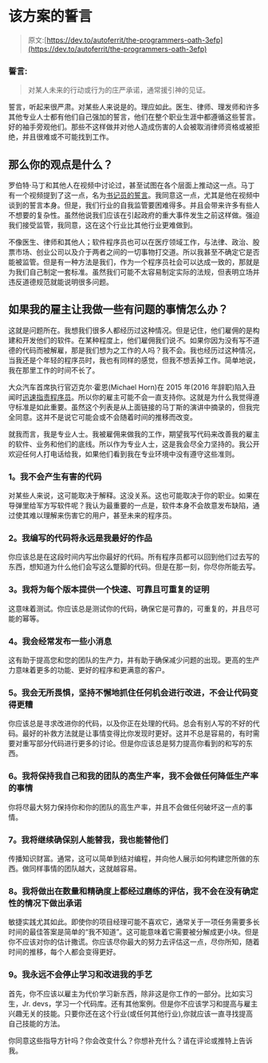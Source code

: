 # 该方案的誓言

> 原文:[https://dev.to/autoferrit/the-programmers-oath-3efp](https://dev.to/autoferrit/the-programmers-oath-3efp)

### **誓言:**

> 对某人未来的行动或行为的庄严承诺，通常援引神的见证。

誓言，听起来很严肃。对某些人来说是的。理应如此。医生、律师、理发师和许多其他专业人士都有他们自己强加的誓言，他们在整个职业生涯中都遵循这些誓言。好的袖手旁观他们。那些不这样做并对他人造成伤害的人会被取消律师资格或被拒绝，并且很难或不可能找到工作。

## 那么你的观点是什么？

罗伯特·马丁和其他人在视频中讨论过，甚至试图在各个层面上推动这一点。马丁有一个视频提到了这一点，名为[书记员的誓言](https://www.youtube.com/watch?v=Tng6Fox8EfI)。我同意这一点，尤其是他在视频中谈到的誓言本身。但是，我们行业的自我监管要困难得多。并且会带来许多有些人不想要的复杂性。虽然他说我们应该在引起政府的重大事件发生之前这样做。强迫我们接受监管，我同意，这在这个行业比其他行业更难做到。

不像医生、律师和其他人；软件程序员也可以在医疗领域工作，与法律、政治、股票市场、创业公司以及介于两者之间的一切事物打交道。所以我甚至不确定它是否能被监管。但是有一种方法是我们，作为一个程序员社会可以达成一致的，那就是为我们自己制定一套标准。虽然我们可能不太容易制定实际的法规，但表明立场并违反道德规范就能说明很多问题。

## 如果我的雇主让我做一些有问题的事情怎么办？

这就是问题所在。我想我们很多人都经历过这种情况。但是记住，他们雇佣的是构建和开发他们的软件。在某种程度上，他们雇佣我们说*不*。如果你因为没有写不道德的代码而被解雇，那是我们想为之工作的人吗？我不会。我也经历过这种情况，当我还是个年轻的程序员时，我也有同样的感觉，但我不想丢掉工作。简单地说，我在那里工作的时间不长了。

大众汽车首席执行官迈克尔·霍恩(Michael Horn)在 2015 年(2016 年辞职)陷入丑闻时[迅速指责程序员](https://www.theverge.com/2015/10/8/9481651/volkswagen-congressional-hearing-diesel-scandal-fault)。所以你的雇主可能不会一直支持你。这就是为什么我觉得遵守标准是如此重要。虽然这个列表是从上面链接的马丁斯的演讲中摘录的，但我完全同意。这并不是说它可能会或不会随着时间的推移而改变。

就我而言，我是专业人士。我被雇佣来做我的工作，期望我写代码来改善我的雇主的软件、业务和他们的底线。所以作为专业人士，这是我会尽全力坚持的。我公开欢迎任何人打电话给我，如果他们看到我在专业环境中没有遵守这些准则。

### 1。我不会产生有害的代码

对某些人来说，这可能取决于解释。这没关系。这也可能取决于你的职业。如果在导弹里给军方写软件呢？我认为最重要的一点是，软件本身不会故意发布缺陷，通过使其难以理解来伤害它的用户，甚至未来的程序员。

### 2。我编写的代码将永远是我最好的作品

你应该总是在这段时间内写出你最好的代码。所有程序员都可以回到他们过去写的东西，想知道为什么他们会写这么蹩脚的代码。但是在那一刻，你尽你所能去写。

### 3。我将为每个版本提供一个快速、可靠且可重复的证明

这意味着测试。你应该总是测试你的代码，确保它是可靠的，可重复的，并且尽可能的幂等。

### 4。我会经常发布一些小消息

这有助于提高您和您的团队的生产力，并有助于确保减少问题的出现。更高的生产力意味着更多的功能、更好的程序和更满意的客户。

### 5。我会无所畏惧，坚持不懈地抓住任何机会进行改进，不会让代码变得更糟

你应该总是寻求改进你的代码，以及你正在处理的代码。总会有别人写的不好的代码。最好的补救方法就是让事情变得比你发现时更好。这并不总是容易的，有时需要对重写部分代码进行更多的讨论。但是你应该总是努力提高你看到的和写的东西。

### 6。我将保持我自己和我的团队的高生产率，我不会做任何降低生产率的事情

你将尽最大努力保持你和你的团队的高生产率，并且不会做任何破坏这一点的事情。

### 7。我将继续确保别人能替我，我也能替他们

传播知识财富。通常，这可以简单到结对编程，并向他人展示如何构建您所做的东西。做同样事情的团队越大，这就越容易。

### 8。我将做出在数量和精确度上都经过磨练的评估，我不会在没有确定性的情况下做出承诺

敏捷实践尤其如此。即使你的项目经理可能不喜欢它，通常关于一项任务需要多长时间的最佳答案是简单的“我不知道”。这可能意味着它需要被分解成更小块。但是你不应该对你的估计撒谎。你应该尽你最大的努力去评估这一点，尽你所知，随着时间的推移，每个人都会变得更好。

### 9。我永远不会停止学习和改进我的手艺

首先，你不应该以雇主为代价学习新东西，除非这是你工作的一部分。比如实习生，Jr. devs，学习一个代码库。还有其他案例。但是你不应该学习和提高与雇主兴趣无关的技能。只要你还在这个行业(或任何其他行业),你就应该一直寻找提高自己技能的方法。

你同意这些指导方针吗？你会改变什么？你想补充什么？请在评论或推特上告诉我。